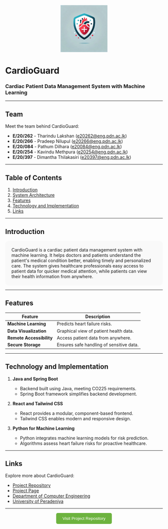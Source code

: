 <div align="center">
  <img src="./Images/logo.jpg" alt="CardioGuard Logo" width="150">
</div>

# CardioGuard  
### Cardiac Patient Data Management System with Machine Learning  

---

## Team

Meet the team behind CardioGuard:
-  **E/20/262** - Tharindu Lakshan ([e20262@eng.pdn.ac.lk](mailto:e20262@eng.pdn.ac.lk))
-  **E/20/266** - Pradeep Nilupul ([e20266@eng.pdn.ac.lk](mailto:e20266@eng.pdn.ac.lk))
-  **E/20/084** - Pathum Dilhara ([e20084@eng.pdn.ac.lk](mailto:e20084@eng.pdn.ac.lk))
-  **E/20/254** - Kavindu Methpura ([e20254@eng.pdn.ac.lk](mailto:e20254@eng.pdn.ac.lk))
-  **E/20/397** - Dimantha Thilakasiri ([e20397@eng.pdn.ac.lk](mailto:e20397@eng.pdn.ac.lk))

---

## Table of Contents
1. [Introduction](#introduction)
2. [System Architecture](#system-architecture)
3. [Features](#features)
4. [Technology and Implementation](#technology-and-implementation)
5. [Links](#links)

---

## Introduction

<div style="background-color:#f9f9f9; padding:20px; border-radius:10px;">
  CardioGuard is a cardiac patient data management system with machine learning. It helps doctors and patients understand the patient's medical condition better, enabling timely and personalized care. The system gives healthcare professionals easy access to patient data for quicker medical attention, while patients can view their health information from anywhere.
</div>

---


## Features  

| **Feature**           | **Description**                             |
|------------------------|---------------------------------------------|
| **Machine Learning**   | Predicts heart failure risks.              |
| **Data Visualization** | Graphical view of patient health data.     |
| **Remote Accessibility** | Access patient data from anywhere.         |
| **Secure Storage**     | Ensures safe handling of sensitive data.   |

---

## Technology and Implementation

1. **Java and Spring Boot**  
   - Backend built using Java, meeting CO225 requirements.  
   - Spring Boot framework simplifies backend development.

2. **React and Tailwind CSS**  
   - React provides a modular, component-based frontend.  
   - Tailwind CSS enables modern and responsive design.

3. **Python for Machine Learning**  
   - Python integrates machine learning models for risk prediction.  
   - Algorithms assess heart failure risks for proactive healthcare.

---


## Links  

Explore more about CardioGuard:
- [Project Repository](https://github.com/cepdnaclk/e20-co227-Cardiac-Patient-Data-Management-System)  
- [Project Page](https://cepdnaclk.github.io/e20-co227-Cardiac-Patient-Data-Management-System)  
- [Department of Computer Engineering](http://www.ce.pdn.ac.lk/)  
- [University of Peradeniya](https://eng.pdn.ac.lk/)

---

<div align="center">
  <a href="https://github.com/cepdnaclk/e20-co227-Cardiac-Patient-Data-Management-System" target="_blank">
    <button style="background-color:#6DB33F; color:white; padding:10px 20px; border:none; border-radius:5px;">
      Visit Project Repository
    </button>
  </a>
</div>
